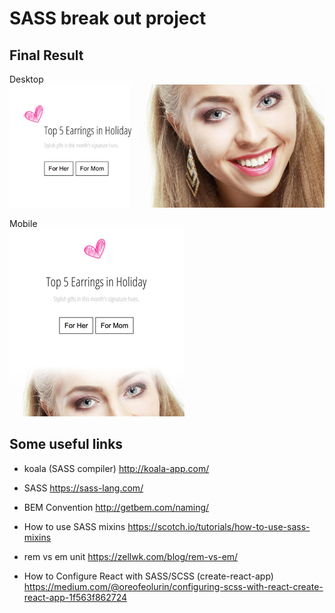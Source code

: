 # SASS break out project

## Final Result

Desktop<br />
![](screenshots/component_desktop.jpg)

Mobile<br />
![](screenshots/component_mobile.jpg)

## Some useful links

- koala (SASS compiler)
http://koala-app.com/

- SASS
https://sass-lang.com/

- BEM Convention
http://getbem.com/naming/

- How to use SASS mixins
https://scotch.io/tutorials/how-to-use-sass-mixins

- rem vs em unit
https://zellwk.com/blog/rem-vs-em/

- How to Configure React with SASS/SCSS (create-react-app)
https://medium.com/@oreofeolurin/configuring-scss-with-react-create-react-app-1f563f862724


